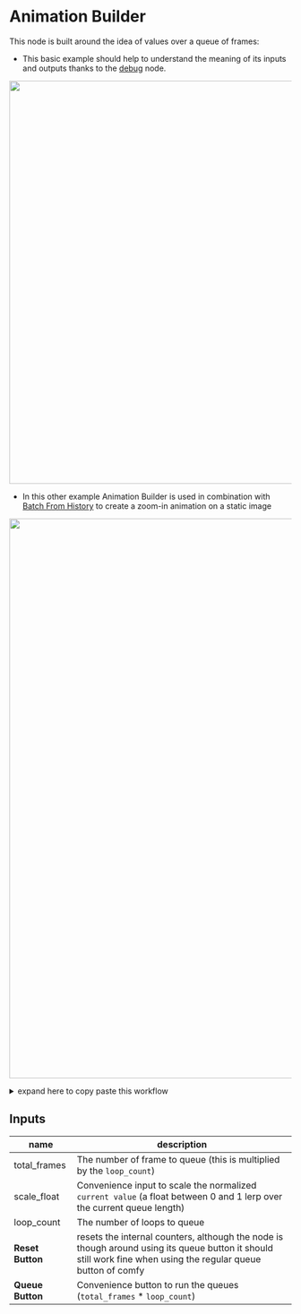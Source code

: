 # Animation Builder

This node is built around the idea of values over a queue of frames:

- This basic example should help to understand the meaning of its inputs and outputs thanks to the [debug](nodes-debug) node.
<p align=center>
<img width=720 src="https://github.com/melMass/comfy_mtb/assets/7041726/2b5c7e4f-372d-4494-9e73-abb2daa7cb36"/>
</p>

- In this other example Animation Builder is used in combination with [Batch From History](nodes-batch-from-history) to create a zoom-in animation on a static image
 <p align=center>
  <img width=1000 src="https://github.com/melMass/comfy_mtb/assets/7041726/77d37da1-0a8e-4519-a493-dfdef7f755ea"/>
 </p>

<details><summary>expand here to copy paste this workflow</summary>

```json
{"last_node_id":13,"last_link_id":18,"nodes":[{"id":5,"type":"LoadImage","pos":[403,150],"size":[315,314.00000381469727],"flags":{},"order":0,"mode":0,"outputs":[{"name":"IMAGE","type":"IMAGE","links":[10],"shape":3,"slot_index":0},{"name":"MASK","type":"MASK","links":null,"shape":3}],"properties":{"Node name for S&R":"LoadImage"},"widgets_values":["mtb_demo_00014_.png","image"]},{"id":8,"type":"Fit Number (mtb)","pos":[641,530],"size":[271.7657504751661,178.85995470787861],"flags":{},"order":2,"mode":0,"inputs":[{"name":"value","type":"FLOAT","link":11,"widget":{"name":"value"}}],"outputs":[{"name":"FLOAT","type":"FLOAT","links":[12,13],"shape":3,"slot_index":0}],"properties":{"Node name for S&R":"Fit Number (mtb)"},"widgets_values":[0,false,0,1,1,2,"Quart In/Out"]},{"id":9,"type":"Debug (mtb)","pos":[967,530],"size":[210,130],"flags":{},"order":5,"mode":0,"inputs":[{"name":"anything_1","type":"FLOAT","link":13},{"name":"anything_2","type":"*","link":null}],"properties":{"Node name for S&R":"Debug (mtb)"},"widgets_values":[false,"2.0"]},{"id":11,"type":"Reroute","pos":[656,799],"size":[75,26],"flags":{},"order":3,"mode":0,"inputs":[{"name":"","type":"*","link":15}],"outputs":[{"name":"","type":"BOOLEAN","links":[16]}],"properties":{"showOutputText":false,"horizontal":false}},{"id":6,"type":"Transform Image (mtb)","pos":[991,151],"size":[210,214],"flags":{},"order":4,"mode":0,"inputs":[{"name":"image","type":"IMAGE","link":10},{"name":"zoom","type":"FLOAT","link":12,"widget":{"name":"zoom"}}],"outputs":[{"name":"IMAGE","type":"IMAGE","links":[17],"shape":3,"slot_index":0}],"properties":{"Node name for S&R":"Transform Image (mtb)"},"widgets_values":[0,0,1,0,0,"edge","#000000"]},{"id":12,"type":"SaveImage","pos":[1286,151],"size":[315,270],"flags":{},"order":7,"mode":0,"inputs":[{"name":"images","type":"IMAGE","link":17}],"properties":{},"widgets_values":["ComfyUI"]},{"id":10,"type":"Get Batch From History (mtb)","pos":[832,780],"size":[315,130],"flags":{},"order":6,"mode":0,"inputs":[{"name":"passthrough_image","type":"IMAGE","link":null},{"name":"enable","type":"BOOLEAN","link":16,"widget":{"name":"enable"},"slot_index":1}],"outputs":[{"name":"images","type":"IMAGE","links":[18],"shape":3,"slot_index":0}],"properties":{"Node name for S&R":"Get Batch From History (mtb)"},"widgets_values":[true,29,0,30]},{"id":7,"type":"Animation Builder (mtb)","pos":[381,512],"size":[210,318],"flags":{},"order":1,"mode":0,"outputs":[{"name":"frame","type":"INT","links":null,"shape":3},{"name":"0-1 (scaled)","type":"FLOAT","links":[11],"shape":3,"slot_index":1},{"name":"count","type":"INT","links":null,"shape":3},{"name":"loop_ended","type":"BOOLEAN","links":[15],"shape":3,"slot_index":3}],"properties":{"Node name for S&R":"Animation Builder (mtb)"},"widgets_values":[30,1,1,30,1,"frame: 0 / 29","Done 😎!","reset","queue"]},{"id":13,"type":"Save Gif (mtb)","pos":[1260,545],"size":[502.75089721679683,415.69302444458015],"flags":{},"order":8,"mode":0,"inputs":[{"name":"image","type":"IMAGE","link":18}],"properties":{"Node name for S&R":"Save Gif (mtb)"},"widgets_values":[12,1,false,false,"nearest","/view?filename=7f58602dba.gif&subfolder=&type=output"]}],"links":[[10,5,0,6,0,"IMAGE"],[11,7,1,8,0,"FLOAT"],[12,8,0,6,1,"FLOAT"],[13,8,0,9,0,"*"],[15,7,3,11,0,"*"],[16,11,0,10,1,"BOOLEAN"],[17,6,0,12,0,"IMAGE"],[18,10,0,13,0,"IMAGE"]],"groups":[],"config":{},"extra":{},"version":0.4}
```

</details>

## Inputs
|name|description|
|-|-|
|total_frames| The number of frame to queue (this is multiplied by the `loop_count`)|
|scale_float | Convenience input to scale the normalized `current value` (a float between 0 and 1 lerp over the current queue length) |
|loop_count | The number of loops to queue |
| **Reset Button** | resets the internal counters, although the node is though around using its queue button it should still work fine when using the regular queue button of comfy |
| **Queue Button** | Convenience button to run the queues (`total_frames` * `loop_count`) |